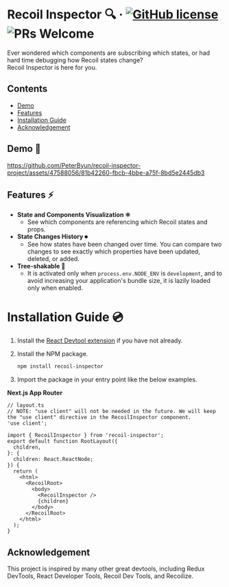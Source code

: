 # Recoil Inspector 🔍 &middot; [![GitHub license](https://img.shields.io/badge/license-MIT-blue.svg)](https://github.com/facebook/react/blob/main/LICENSE) ![PRs Welcome](https://img.shields.io/badge/PRs-welcome-brightgreen.svg)

Ever wondered which components are subscribing which states, or had hard time debugging how Recoil states change? <br/>
Recoil Inspector is here for you. <br/>

## Contents

- [Demo](#demo)
- [Features](#features)
- [Installation Guide](#installation-guide)
- [Acknowledgement](#acknowledgement)

<a name="demo"></a>

## Demo 📼


https://github.com/PeterByun/recoil-inspector-project/assets/47588056/81b42260-fbcb-4bbe-a75f-8bd5e2445db3


<a name="features"></a>

## Features ⚡️

- <strong>State and Components Visualization ⚛️</strong>
  - See which components are referencing which Recoil states and props.
- <strong>State Changes History ⏺</strong>
  - See how states have been changed over time. You can compare two changes to see exactly which properties have been updated, deleted, or added.
- <strong>Tree-shakable 🌳</strong>
  - It is activated only when `process.env.NODE_ENV` is `development`, and to avoid increasing your application's bundle size, it is lazily loaded only when enabled.

<a name="installation-guide"></a>

# Installation Guide 💿

1. Install the [React Devtool extension](https://chromewebstore.google.com/detail/react-developer-tools/fmkadmapgofadopljbjfkapdkoienihi?hl=en-US&utm_source=ext_sidebar) if you have not already.

2. Install the NPM package.
   ```zsh
   npm install recoil-inspector
   ```
3. Import the package in your entry point like the below examples.

<strong>Next.js App Router</strong>

```tsx
// layout.ts
// NOTE: "use client" will not be needed in the future. We will keep the "use client" directive in the RecoilInspector component.
'use client';

import { RecoilInspector } from 'recoil-inspector';
export default function RootLayout({
  children,
}: {
  children: React.ReactNode;
}) {
  return (
    <html>
      <RecoilRoot>
        <body>
          <RecoilInspector />
          {children}
        </body>
      </RecoilRoot>
    </html>
  );
}
```

<a name="acknowledgement"></a>

## Acknowledgement

This project is inspired by many other great devtools, including Redux DevTools, React Developer Tools, Recoil Dev Tools, and Recoilize.
